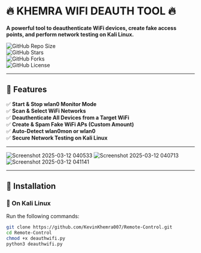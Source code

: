# 🔥 KHEMRA WIFI DEAUTH TOOL 🔥  

**A powerful tool to deauthenticate WiFi devices, create fake access points, and perform network testing on Kali Linux.**  

![GitHub Repo Size](https://img.shields.io/github/repo-size/KevinKhemra007/Remote-Control)  
![GitHub Stars](https://img.shields.io/github/stars/KevinKhemra007/Remote-Control?style=social)  
![GitHub Forks](https://img.shields.io/github/forks/KevinKhemra007/Remote-Control?style=social)  
![GitHub License](https://img.shields.io/github/license/KevinKhemra007/Remote-Control)  

---

## 📌 Features  
✅ **Start & Stop wlan0 Monitor Mode**  
✅ **Scan & Select WiFi Networks**  
✅ **Deauthenticate All Devices from a Target WiFi**  
✅ **Create & Spam Fake WiFi APs (Custom Amount)**  
✅ **Auto-Detect wlan0mon or wlan0**  
✅ **Secure Network Testing on Kali Linux**  

---
![Screenshot 2025-03-12 040533](https://github.com/user-attachments/assets/1c5f986d-9c09-409b-a1ba-9a7e51afeb07)
![Screenshot 2025-03-12 040713](https://github.com/user-attachments/assets/c9c82227-f36a-4766-a6da-4429cf9a684d)
![Screenshot 2025-03-12 041141](https://github.com/user-attachments/assets/3473b3fa-4fec-482d-95f5-9a9b3c09e86a)


---
## 🔧 Installation  

### **🔹 On Kali Linux**
Run the following commands:

```bash
git clone https://github.com/KevinKhemra007/Remote-Control.git
cd Remote-Control
chmod +x deauthwifi.py
python3 deauthwifi.py
